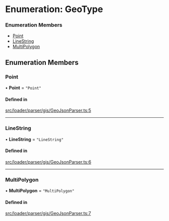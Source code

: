 # Enumeration: GeoType

### Enumeration Members

- [Point](GeoType.md#point)
- [LineString](GeoType.md#linestring)
- [MultiPolygon](GeoType.md#multipolygon)

## Enumeration Members

### Point

• **Point** = ``"Point"``

#### Defined in

[src/loader/parser/gis/GeoJsonParser.ts:5](https://github.com/Orillusion/orillusion/blob/main/src/loader/parser/gis/GeoJsonParser.ts#L5)

___

### LineString

• **LineString** = ``"LineString"``

#### Defined in

[src/loader/parser/gis/GeoJsonParser.ts:6](https://github.com/Orillusion/orillusion/blob/main/src/loader/parser/gis/GeoJsonParser.ts#L6)

___

### MultiPolygon

• **MultiPolygon** = ``"MultiPolygon"``

#### Defined in

[src/loader/parser/gis/GeoJsonParser.ts:7](https://github.com/Orillusion/orillusion/blob/main/src/loader/parser/gis/GeoJsonParser.ts#L7)
